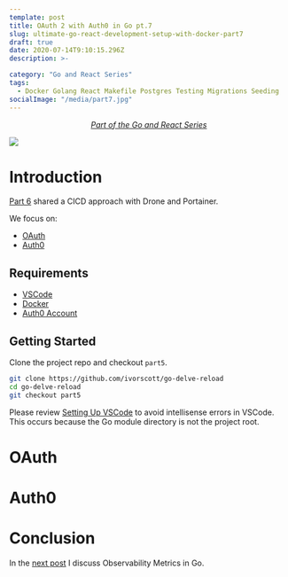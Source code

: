 ```yaml
---
template: post
title: OAuth 2 with Auth0 in Go pt.7
slug: ultimate-go-react-development-setup-with-docker-part7
draft: true
date: 2020-07-14T9:10:15.296Z
description: >-

category: "Go and React Series"
tags:
  - Docker Golang React Makefile Postgres Testing Migrations Seeding
socialImage: "/media/part7.jpg"
---
```


<!-- PART OF A SERIES -->
<center>
<i>
  <a href ="/category/go-and-react-series/">Part of the Go and React Series</a>
</i>
</center>

![](/media/part7.jpg)

# Introduction

[Part 6](/ultimate-go-react-development-setup-with-docker-part6) shared a CICD approach with Drone and Portainer.

We focus on:

- [OAuth](#oauth)
- [Auth0](#auth0)

## Requirements

- [VSCode](https://code.visualstudio.com/)
- [Docker](https://www.docker.com/products/docker-desktop)
- [Auth0 Account](https://auth0.com/)

## Getting Started

Clone the project repo and checkout `part5`.

```bash
git clone https://github.com/ivorscott/go-delve-reload
cd go-delve-reload
git checkout part5
```

Please review [Setting Up VSCode](/ultimate-go-react-development-setup-with-docker#setting-up-vscode) to avoid intellisense errors in VSCode. This occurs because the Go module directory is not the project root.

# OAuth

# Auth0

# Conclusion

In the [next post](/ultimate-go-react-development-setup-with-docker-part6) I discuss Observability Metrics in Go.
